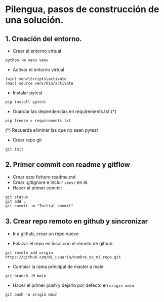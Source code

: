 # Pilengua, pasos de construcción de una solución.

## 1. Creación del entorno.

- Crear el entorno virtual
```
python -m venv venv
```

- Activar el entorno virtual
```
(win) venv\Scripts\activate
(mac) source venv/bin/activate
```

- Instalar pytest
```
pip install pytest
```

- Guardar las dependencias en requirements.txt (*)
```
pip freeze > requirements.txt
```
(*) Recuerda eliminar las que no sean pytest

- Crear repo git
```
git init
```

## 2. Primer commit con readme y gitflow

- Crear este fichero readme.md
- Crear .gitignore e incluir `venv/` en él.
- Hacer el primer commit

```
git status
git add .
git commit -m "Initial commit"
```

## 3. Crear repo remoto en github y sincronizar

- Ir a github, crear un repo nuevo

- Enlazar el repo en local con el remoto de github
```
git remote add origin https://github.com/mi_usuario/nombre_de_mi_repo.git
```

- Cambiar la rama principal de master a main
```
git branch -M main
```

- Hacer el primer push y dejarlo por defecto en `origin main`.
```
git push -u origin main
```
